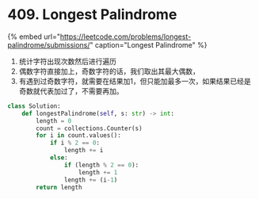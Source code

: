 # 409. Longest Palindrome

{% embed url="https://leetcode.com/problems/longest-palindrome/submissions/" caption="Longest Palindrome" %}

1. 统计字符出现次数然后进行遍历
2. 偶数字符直接加上，奇数字符的话，我们取出其最大偶数，
3. 有遇到过奇数字符，就需要在结果加1，但只能加最多一次，如果结果已经是奇数就代表加过了，不需要再加。

```python
class Solution:
    def longestPalindrome(self, s: str) -> int:
        length = 0
        count = collections.Counter(s)
        for i in count.values():
            if i % 2 == 0:
                length += i
            else: 
                if (length % 2 == 0):
                    length += 1
                length += (i-1)
        return length
```

